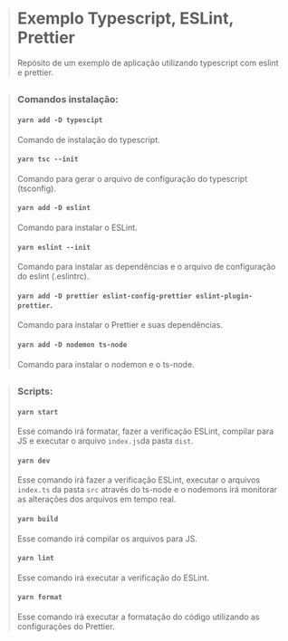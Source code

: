 > # Exemplo Typescript, ESLint, Prettier
> Repósito de um exemplo de aplicação utilizando typescript com eslint e prettier.

##

> ### Comandos instalação:
>
> #### `yarn add -D typescipt`
> Comando de instalação do typescript.
>
> #### `yarn tsc --init`
> Comando para gerar o arquivo de configuração do typescript (tsconfig).
>
> #### `yarn add -D eslint`
> Comando para instalar o ESLint.
>
> #### `yarn eslint --init`
> Comando para instalar as dependências e o arquivo de configuração do eslint (.eslintrc).
>
> #### `yarn add -D prettier eslint-config-prettier eslint-plugin-prettier`.
> Comando para instalar o Prettier e suas dependências.
>
> #### `yarn add -D nodemon ts-node`
> Comando para instalar o nodemon e o ts-node.

##

> ### Scripts:
>
> #### `yarn start`
> Esse comando irá formatar, fazer a verificação ESLint, compilar para JS e executar o arquivo `index.js`da pasta `dist`.
>
> #### `yarn dev`
> Esse comando irá fazer a verificação ESLint, executar o arquivos `index.ts` da pasta `src` através do ts-node e o nodemons irá monitorar as alterações dos arquivos em tempo real.
>
> #### `yarn build`
> Esse comando irá compilar os arquivos para JS.
>
> #### `yarn lint`  
> Esse comando irá executar a verificação do ESLint.
>
> #### `yarn format`
> Esse comando irá executar a formatação do código utilizando as configurações do Prettier.

##
